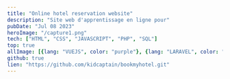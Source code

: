 ```yaml
---
title: "Online hotel reservation website"
description: "Site web d'apprentissage en ligne pour"
pubDate: "Jul 08 2023"
heroImage: "/capture1.png"
tech: ["HTML", "CSS", "JAVASCRIPT", "PHP", "SQL"]
top: true
allImage: [{lang: "VUEJS", color: "purple"}, {lang: "LARAVEL", color: "orange"}]
github: true
lien: "https://github.com/kidcaptain/bookmyhotel.git"
---
```


